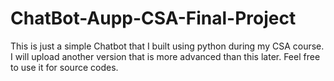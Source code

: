 # ChatBot-Aupp-CSA-Final-Project
This is just a simple Chatbot that I built using python during my CSA course.
I will upload another version that is more advanced than this later.
Feel free to use it for source codes.
